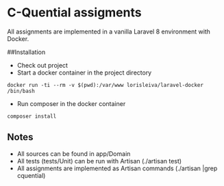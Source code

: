 # C-Quential assigments  

All assignments are implemented in a vanilla Laravel 8 environment with Docker.

##Installation
- Check out project
- Start a docker container in the project directory
```
docker run -ti --rm -v $(pwd):/var/www lorisleiva/laravel-docker /bin/bash
``` 
- Run composer in the docker container
```
composer install
```

## Notes
- All sources can be found in app/Domain
- All tests (tests/Unit) can be run with Artisan (./artisan test) 
- All assignments are implemented as Artisan commands (./artisan |grep cquential)
